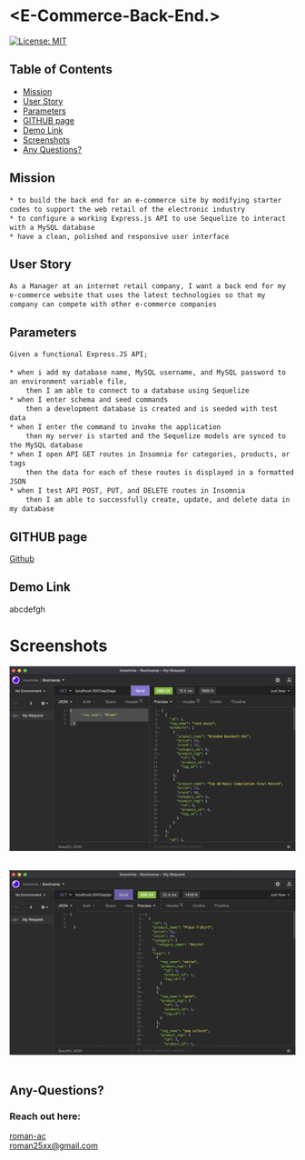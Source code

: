 
# <E-Commerce-Back-End.>

[![License: MIT](https://img.shields.io/badge/License-MIT-yellow.svg)](https://opensource.org/licenses/MIT)

## Table of Contents
  * [Mission](#mission)
  * [User Story](#user-story)
  * [Parameters](#parameters)
  * [GITHUB page](#github-page)
  * [Demo Link](#demo-link)
  * [Screenshots](#screenshots)
  * [Any Questions?](#any-questions)

## Mission
    * to build the back end for an e-commerce site by modifying starter codes to support the web retail of the electronic industry
    * to configure a working Express.js API to use Sequelize to interact with a MySQL database
    * have a clean, polished and responsive user interface

## User Story
    
    As a Manager at an internet retail company, I want a back end for my e-commerce website that uses the latest technologies so that my company can compete with other e-commerce companies

## Parameters
    
    Given a functional Express.JS API;

    * when i add my database name, MySQL username, and MySQL password to an environment variable file,
        then I am able to connect to a database using Sequelize
    * when I enter schema and seed commands
        then a development database is created and is seeded with test data
    * when I enter the command to invoke the application
        then my server is started and the Sequelize models are synced to the MySQL database
    * when I open API GET routes in Insomnia for categories, products, or tags
        then the data for each of these routes is displayed in a formatted JSON
    * when I test API POST, PUT, and DELETE routes in Insomnia
        then I am able to successfully create, update, and delete data in my database
    


## GITHUB page

[Github](https://github.com/roman-ac/e-commerce-backend-by-roman-ac)

## Demo Link

abcdefgh

# Screenshots

![screenshot](./Assets/screenshot.png)
<br /> 
<br /> 

![screenshot](./Assets/screenshot1.png)
<br /> 
<br /> 


## Any-Questions?
  ### Reach out here: 
  [roman-ac](https://github.com/roman-ac)  
  roman25xx@gmail.com
